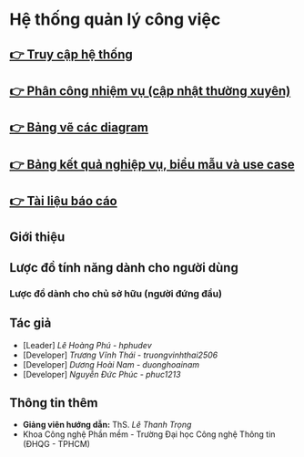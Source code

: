 # Hệ thống quản lý công việc

## [ 👉 Truy cập hệ thống]()
## [ 👉 Phân công nhiệm vụ (cập nhật thường xuyên)]()
## [ 👉 Bảng vẽ các diagram]()
## [ 👉 Bảng kết quả nghiệp vụ, biểu mẫu và use case]()
## [ 👉 Tài liệu báo cáo]()
## Giới thiệu

## Lược đồ tính năng dành cho người dùng
### Lược đồ dành cho chủ sở hữu (người đứng đầu)

## Tác giả
  - [Leader] *Lê Hoàng Phú - hphudev*
  - [Developer] *Trương Vĩnh Thái - truongvinhthai2506*
  - [Developer] *Dương Hoài Nam - duonghoainam*
  - [Developer] *Nguyễn Đức Phúc - phuc1213*
## Thông tin thêm
  - **Giảng viên hướng dẫn:** ThS. *Lê Thanh Trọng*
  - Khoa Công nghệ Phần mềm - Trường Đại học Công nghệ Thông tin (ĐHQG - TPHCM)
